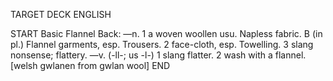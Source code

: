 TARGET DECK
ENGLISH

START
Basic
Flannel
Back: —n. 1 a woven woollen usu. Napless fabric. B (in pl.) Flannel garments, esp. Trousers. 2 face-cloth, esp. Towelling. 3 slang nonsense; flattery. —v. (-ll-; us -l-) 1 slang flatter. 2 wash with a flannel. [welsh gwlanen from gwlan wool]
END
